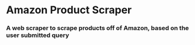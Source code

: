 # Amazon Product Scraper

### A web scraper to scrape products off of Amazon, based on the user submitted query